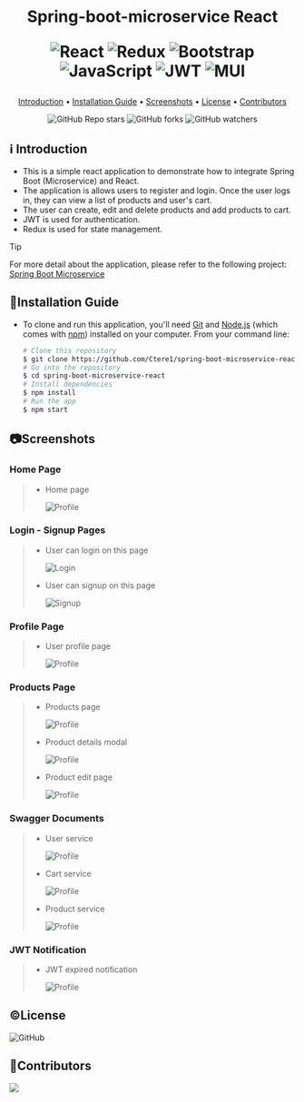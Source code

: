 <h1 align="center">
  Spring-boot-microservice React
  
 
  ![React](https://img.shields.io/badge/react-%2320232a.svg?style=for-the-badge&logo=react&logoColor=%2361DAFB)
  ![Redux](https://img.shields.io/badge/redux-%23593d88.svg?style=for-the-badge&logo=redux&logoColor=white)
  ![Bootstrap](https://img.shields.io/badge/bootstrap-%238511FA.svg?style=for-the-badge&logo=bootstrap&logoColor=white)
  ![JavaScript](https://img.shields.io/badge/javascript-%23323330.svg?style=for-the-badge&logo=javascript&logoColor=%23F7DF1E)
  ![JWT](https://img.shields.io/badge/JWT-black?style=for-the-badge&logo=JSON%20web%20tokens)
  ![MUI](https://img.shields.io/badge/MUI-%230081CB.svg?style=for-the-badge&logo=mui&logoColor=white)
  <br>
</h1>

<p align="center">
  <a href="#ℹ%EF%B8%8F-introduction">Introduction</a> •
  <a href="#installation-guide">Installation Guide</a> •
  <a href="#screenshots">Screenshots</a> •
  <a href="#license">License</a> •
  <a href="#contributors">Contributors</a> 
</p>

<div align="center">

![GitHub Repo stars](https://img.shields.io/github/stars/Ctere1/spring-boot-microservice-react)
![GitHub forks](https://img.shields.io/github/forks/Ctere1/spring-boot-microservice-react)
![GitHub watchers](https://img.shields.io/github/watchers/Ctere1/spring-boot-microservice-react)

</div>

## ℹ️ Introduction

- This is a simple react application to demonstrate how to integrate Spring Boot (Microservice) and React. 
- The application is allows users to register and login. Once the user logs in, they can view a list of products and user's cart. 
- The user can create, edit and delete products and add products to cart.
- JWT is used for authentication. 
- Redux is used for state management.

> [!TIP]    
> For more detail about the application, please refer to the following project: [Spring Boot Microservice](https://github.com/Ctere1/spring-boot-microservice) 


## 💾Installation Guide

- To clone and run this application, you'll need [Git](https://git-scm.com) and [Node.js](https://nodejs.org/en/download/) (which comes with [npm](http://npmjs.com)) installed on your computer. From your command line:

  ```bash
  # Clone this repository
  $ git clone https://github.com/Ctere1/spring-boot-microservice-react
  # Go into the repository
  $ cd spring-boot-microservice-react
  # Install dependencies
  $ npm install
  # Run the app
  $ npm start
  ```

## 📷Screenshots

### **Home Page**
> * Home page
> 
>   ![Profile](./screenshots/ss.png)


### **Login - Signup Pages**
> * User can login on this page
>   
>   ![Login](./screenshots/ss1.png)
>
> * User can signup on this page
>   
>   ![Signup](./screenshots/ss2.png)


### **Profile Page**
> * User profile page
> 
>   ![Profile](./screenshots/ss3.png)

### **Products Page**
> * Products page
> 
>   ![Profile](./screenshots/ss4.png)
>
> * Product details modal
>   
>   ![Profile](./screenshots/ss5.png)
>   
> * Product edit page
> 
>   ![Profile](./screenshots/ss6.png)


### **Swagger Documents**
> * User service
> 
>   ![Profile](./screenshots/swagger_user.png)
>
> * Cart service
> 
>   ![Profile](./screenshots/swagger_cart.png)
>
> * Product service
> 
>   ![Profile](./screenshots/swagger_product.png)


### **JWT Notification**
> * JWT expired notification
> 
>   ![Profile](./screenshots/jwt-expired.png)

## ©License
![GitHub](https://img.shields.io/github/license/Ctere1/spring-boot-microservice-react?style=flat-square)


## 📌Contributors

<a href="https://github.com/Ctere1/">
  <img src="https://contrib.rocks/image?repo=Ctere1/Ctere1" />
</a>

